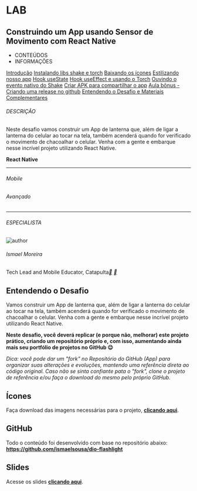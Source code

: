 # LAB

## **Construindo um App usando Sensor de Movimento com React Native**



- CONTEÚDOS
- INFORMAÇÕES

[Introdução](https://web.dio.me/lab/construindo-um-app-usando-sensor-de-movimento-com-react-native/learning/715c0f3a-9102-4887-943e-0c6156dd19a9)
[Instalando libs shake e torch](https://web.dio.me/lab/construindo-um-app-usando-sensor-de-movimento-com-react-native/learning/e1f5bfcc-bc7a-4fbd-bf74-72b63435dedc)
[Baixando os ícones](https://web.dio.me/lab/construindo-um-app-usando-sensor-de-movimento-com-react-native/learning/d652f3f9-bb00-4133-a3aa-f238516efb02)
[Estilizando nosso app](https://web.dio.me/lab/construindo-um-app-usando-sensor-de-movimento-com-react-native/learning/9fd75a05-9944-45a8-a5dc-df9d83ee825b)
[Hook useState](https://web.dio.me/lab/construindo-um-app-usando-sensor-de-movimento-com-react-native/learning/c7dcfe7b-042b-47a2-b966-c7034e035cf0)
[Hook useEffect e usando o Torch](https://web.dio.me/lab/construindo-um-app-usando-sensor-de-movimento-com-react-native/learning/8f666cc3-de1f-491e-8b78-7490b8461c6d)
[Ouvindo o evento nativo do Shake](https://web.dio.me/lab/construindo-um-app-usando-sensor-de-movimento-com-react-native/learning/a2b2fb62-cfa2-4a7d-9122-c503893a0aa1)
[Criar APK para compartilhar o app](https://web.dio.me/lab/construindo-um-app-usando-sensor-de-movimento-com-react-native/learning/b8e1dff8-543a-48f4-8188-b7e945cb4903)
[Aula bônus - Criando uma release no github](https://web.dio.me/lab/construindo-um-app-usando-sensor-de-movimento-com-react-native/learning/d44ee9f4-bdc9-4fcb-b6f5-92b30c3ae260)
[Entendendo o Desafio e Materiais Complementares](https://web.dio.me/lab/construindo-um-app-usando-sensor-de-movimento-com-react-native/learning/fd5b8583-9cc9-4db4-8a77-0ef08fd5213b)



###### DESCRIÇÃO

Neste desafio vamos construir um App de lanterna que, além de ligar a lanterna do celular ao tocar na tela, também acenderá quando for verificado o movimento de chacoalhar o celular. Venha com a gente e embarque nesse incrível projeto utilizando React Native.

**React Native**

------

###### Mobile

###### Avançado

------

###### ESPECIALISTA

![author](https://hermes.digitalinnovation.one/users/author/photos/9c39ebb2-4a9c-4dbc-a99b-cfd89ef2c10b.jpg)

###### Ismael Moreira

Tech Lead and Mobile Educator, Catapulta[**](https://www.linkedin.com/in/ismael-m-sousa/) [**](https://github.com/ismaelsousa)



## **Entendendo o Desafio**

Vamos construir um App de lanterna que, além de ligar a lanterna do celular ao tocar na tela, também acenderá quando for verificado o movimento de chacoalhar o celular. Venha com a gente e embarque nesse incrível projeto utilizando React Native.

**Neste desafio, você deverá replicar (e porque não, melhorar) este projeto prático, criando um repositório próprio e, com isso, aumentando ainda mais seu portfólio de projetos no GitHub 😉**

*Dica: você pode dar um "fork" no Repositório do GitHub (App) para organizar suas alterações e evoluções, mantendo uma referência direta ao código original. Caso não se sinta confiante pata o "fork", clone o projeto de referência e/ou faça o download do mesmo pelo próprio GitHub.*

## **Ícones**

Faça download das imagens necessárias para o projeto, [**clicando aqui**](https://drive.google.com/drive/folders/1Kuh5tysH7-UFuSLHX0IQIIh2xcghHUIX?usp=sharing).

## **GitHub**

Todo o conteúdo foi desenvolvido com base no repositório abaixo:
**https://github.com/ismaelsousa/dio-flashlight**

## **Slides**

Acesse os slides **[clicando aqui](https://docs.google.com/presentation/d/1zSHZ8xBvWNUv6ZY21fXr7UseLm5BVeSc/edit?usp=sharing&ouid=105300330738120646134&rtpof=true&sd=true)**.